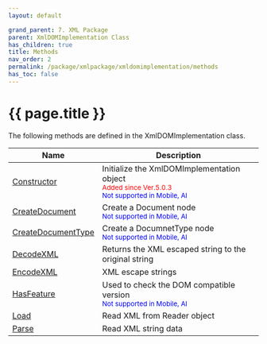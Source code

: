 ```yaml
---
layout: default

grand_parent: 7. XML Package
parent: XmlDOMImplementation Class
has_children: true
title: Methods
nav_order: 2
permalink: /package/xmlpackage/xmldomimplementation/methods
has_toc: false
---
```

# {{ page.title }}

The following methods are defined in the XmlDOMImplementation class.

|Name       | Description |
|----------	|-------------|
| [Constructor](/package/xmlpackage/xmldomimplementation/methods/constructor) |Initialize the XmlDOMImplementation object<br><small><span style="color:red">Added since Ver.5.0.3</span></small><br><small><span style="color:blue">Not supported in Mobile, AI</span></small>|
| [CreateDocument](/package/xmlpackage/xmldomimplementation/methods/createdocument) |Create a Document node<br><small><span style="color:blue">Not supported in Mobile, AI</span></small> |
| [CreateDocumentType](/package/xmlpackage/xmldomimplementation/methods/createdocumenttype) |Create a DocumnetType node<br><small><span style="color:blue">Not supported in Mobile, AI</span></small> |
| [DecodeXML](/package/xmlpackage/xmldomimplementation/methods/decodexml) | Returns the XML escaped string to the original string|
| [EncodeXML](/package/xmlpackage/xmldomimplementation/methods/encodexml) | XML escape strings|
| [HasFeature](/package/xmlpackage/xmldomimplementation/methods/hasfeature) | Used to check the DOM compatible version<br><small><span style="color:blue">Not supported in Mobile, AI</span></small>|
| [Load](/package/xmlpackage/xmldomimplementation/methods/load) | Read XML from Reader object|
| [Parse](/package/xmlpackage/xmldomimplementation/methods/parse) | Read XML string data|
